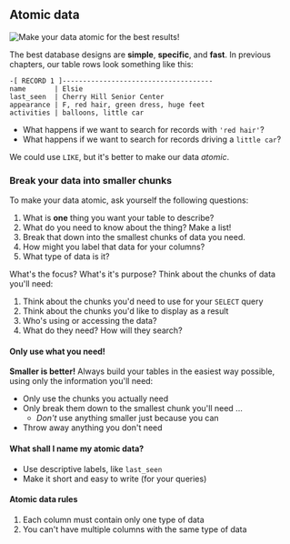 ## Atomic data

![Make your data atomic for the best results!](./img/atomic.jpg)

The best database designs are **simple**, **specific**, and **fast**. In previous chapters, our table rows look something like this:

```text
-[ RECORD 1 ]-------------------------------------
name       | Elsie
last_seen  | Cherry Hill Senior Center
appearance | F, red hair, green dress, huge feet
activities | balloons, little car
```

- What happens if we want to search for records with `'red hair'`?
- What happens if we want to search for records driving a `little car`?

We could use `LIKE`, but it's better to make our data _atomic_.


### Break your data into smaller chunks

To make your data atomic, ask yourself the following questions:

1. What is **one** thing you want your table to describe?
2. What do you need to know about the thing? Make a list!
3. Break that down into the smallest chunks of data you need.
4. How might you label that data for your columns?
5. What type of data is it?

What's the focus? What's it's purpose? Think about the chunks of data you'll need:

1. Think about the chunks you'd need to use for your `SELECT` query
2. Think about the chunks you'd like to display as a result
3. Who's using or accessing the data?
4. What do they need? How will they search?


#### Only use what you need!

**Smaller is better!** Always build your tables in the easiest way possible, using only the information you'll need:

- Only use the chunks you actually need
- Only break them down to the smallest chunk you'll need ...
    - _Don't_ use anything smaller just because you can
- Throw away anything you don't need


#### What shall I name my atomic data?

- Use descriptive labels, like `last_seen`
- Make it short and easy to write (for your queries)

#### Atomic data rules

1. Each column must contain only one type of data
2. You can't have multiple columns with the same type of data
